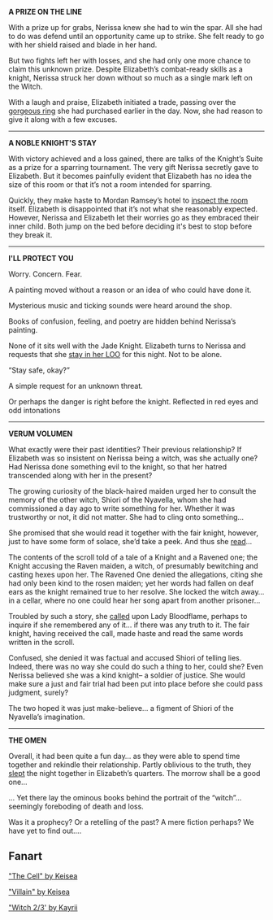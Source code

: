 <!-- title: Paper-Thin -->

**A PRIZE ON THE LINE**

With a prize up for grabs, Nerissa knew she had to win the spar. All she had to do was defend until an opportunity came up to strike. She felt ready to go with her shield raised and blade in her hand.

But two fights left her with losses, and she had only one more chance to claim this unknown prize. Despite Elizabeth’s combat-ready skills as a knight, Nerissa struck her down without so much as a single mark left on the Witch.

With a laugh and praise, Elizabeth initiated a trade, passing over the [gorgeous ring](https://www.youtube.com/live/uEB2dIe37oo?si=mzKgTVgZtwUq3Rxv&t=20334) she had purchased earlier in the day. Now, she had reason to give it along with a few excuses.

---

**A NOBLE KNIGHT'S STAY**

With victory achieved and a loss gained, there are talks of the Knight’s Suite as a prize for a sparring tournament. The very gift Nerissa secretly gave to Elizabeth. But it becomes painfully evident that Elizabeth has no idea the size of this room or that it’s not a room intended for sparring.

Quickly, they make haste to Mordan Ramsey’s hotel to [inspect the room](https://www.youtube.com/watch?v=uEB2dIe37oo&t=20591s) itself. Elizabeth is disappointed that it’s not what she reasonably expected. However, Nerissa and Elizabeth let their worries go as they embraced their inner child. Both jump on the bed before deciding it's best to stop before they break it.

---

**I'LL PROTECT YOU**

Worry. Concern. Fear.

A painting moved without a reason or an idea of who could have done it.

Mysterious music and ticking sounds were heard around the shop.

Books of confusion, feeling, and poetry are hidden behind Nerissa’s painting.

None of it sits well with the Jade Knight. Elizabeth turns to Nerissa and requests that she [stay in her LOO](https://www.youtube.com/watch?v=uEB2dIe37oo&t=22594s) for this night. Not to be alone.

“Stay safe, okay?”

A simple request for an unknown threat.

Or perhaps the danger is right before the knight. Reflected in red eyes and odd intonations

---

**VERUM VOLUMEN**

What exactly were their past identities? Their previous relationship? If Elizabeth was so insistent on Nerissa being a witch, was she actually one? Had Nerissa done something evil to the knight, so that her hatred transcended along with her in the present?

The growing curiosity of the black-haired maiden urged her to consult the memory of the other witch, Shiori of the Nyavella, whom she had commissioned a day ago to write something for her. Whether it was trustworthy or not, it did not matter. She had to cling onto something…

She promised that she would read it together with the fair knight, however, just to have some form of solace, she’d take a peek. And thus she [read](https://youtu.be/-BFf3e6YJwY?t=13021)…

The contents of the scroll told of a tale of a Knight and a Ravened one; the Knight accusing the Raven maiden, a witch, of presumably bewitching and casting hexes upon her. The Ravened One denied the allegations, citing she had only been kind to the rosen maiden; yet her words had fallen on deaf ears as the knight remained true to her resolve. She locked the witch away… in a cellar, where no one could hear her song apart from another prisoner…

Troubled by such a story, she [called](https://youtu.be/-BFf3e6YJwY?t=13185) upon Lady Bloodflame, perhaps to inquire if she remembered any of it… if there was any truth to it. The fair knight, having received the call, made haste and read the same words written in the scroll.

Confused, she denied it was factual and accused Shiori of telling lies. Indeed, there was no way she could do such a thing to her, could she? Even Nerissa believed she was a kind knight– a soldier of justice. She would make sure a just and fair trial had been put into place before she could pass judgment, surely?

The two hoped it was just make-believe... a figment of Shiori of the Nyavella’s imagination.

---

**THE OMEN**

Overall, it had been quite a fun day… as they were able to spend time together and rekindle their relationship. Partly oblivious to the truth, they [slept](https://youtu.be/-BFf3e6YJwY?t=16262) the night together in Elizabeth’s quarters. The morrow shall be a good one…

… Yet there lay the ominous books behind the portrait of the “witch”... seemingly foreboding of death and loss.

Was it a prophecy? Or a retelling of the past? A mere fiction perhaps? We have yet to find out….

## Fanart

["The Cell" by Keisea](https://x.com/Keiseeaaa/status/1925918187972964430)

["Villain" by Keisea](https://x.com/Keiseeaaa/status/1923701440473858538)

["Witch 2/3' by Kayrii](https://x.com/VulpusKayrii/status/1921056104634622391)
